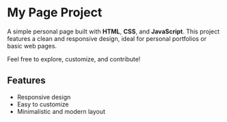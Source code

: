 # My Page Project

A simple personal page built with **HTML**, **CSS**, and **JavaScript**.
This project features a clean and responsive design, ideal for personal portfolios or basic web pages.

Feel free to explore, customize, and contribute!

## Features

-   Responsive design
-   Easy to customize
-   Minimalistic and modern layout

